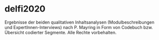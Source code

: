 # delfi2020
Ergebnisse der beiden qualitativen Inhaltsanalysen (Modulbeschreibungen und ExpertInnen-Interviews) nach P. Mayring in Form von Codebuch bzw. Übersicht codierter Segmente. Alle Rechte vorbehalten. 
